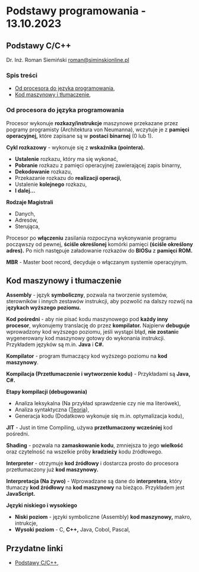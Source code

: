 # Podstawy programowania - 13.10.2023

## Podstawy C/C++

Dr. Inż. Roman Siemiński
[roman@siminskionline.pl](mailto:roman@siminskionline.pl)

### Spis treści
- [Od procesora do języka programowania](#od-procesora-do-języka-programowania),
- [Kod maszynowy i tłumaczenie](#kod-maszynowy-i-tłumaczenie),

### Od procesora do języka programowania

Procesor wykonuje **rozkazy/instrukcje** maszynowe przekazane przez pogramy programisty (Architektura von Neumanna), wczytuje je z **pamięci operacyjnej,** które zapisane są w **postaci binarnej** (0 lub 1).

**Cykl rozkazowy** - wykonuje się z **wskaźnika (pointera).**
- **Ustalenie** rozkazu, który ma się wykonać,
- **Pobranie** rozkazu z pamięci operacyjnej zawierającej zapis binarny,
- **Dekodowanie** rozkazu,
- Przekazanie rozkazu do **realizacji operacji**,
- Ustalenie **kolejnego** rozkazu,
- **I dalej...**

**Rodzaje Magistrali**
- Danych,
- Adresów,
- Sterująca,

Procesor po **włączeniu** zasilania rozpoczyna wykonywanie programu począwszy
od pewnej, **ściśle określonej** komórki pamięci **(ściśle określony adres).**
Po nich następuje załadowanie rozkazów do **BIOSu** z **pamięci ROM.**

**MBR** - Master boot record, decyduje o włączanym systemie operacyjnym.

## Kod maszynowy i tłumaczenie

**Assembly** - język **symboliczny**, pozwala na tworzenie systemów, sterowników i innych zestawów instrukcji, aby pozwolić na dalszy rozwój na j**ęzykach wyższego poziomu.**

**Kod pośredni** - aby nie pisać kodu maszynowego pod **każdy inny procesor**, wykonujemy translację do przez **kompilator.** Najpierw **debuguje** wprowadzony kod wyższego poziomu, jeśli wystąpi błąd, **nie zostani**e wygenerowany kod maszynowy gotowy do wykonania instrukcji. Przykładem języków są m.in. **Java** i **C#.**

**Kompilator** - program tłumaczący kod wyższego poziomu na **kod maszynowy**.

**Kompilacja (Przetłumaczenie i wytworzenie kodu)** - Przykładami są **Java, C#.**

**Etapy kompilacji (debugowania)**
- Analiza leksykalna (Na przykład sprawdzenie czy nie ma literówek),
- Analiza syntaktyczna ([Teoria](http://www.kompilatory.agh.edu.pl/kompilatory/wyklady/WEAIiE-04-Analiza-skladniowa.pdf)),
- Generacja kodu (Dodatkowo wykonuje się m.in. optymalizacja kodu),

**JIT** - Just in time Compiling, używa **przetłumaczony wcześniej** kod pośredni.

**Shading** - pozwala na **zamaskowanie kodu**, zmniejsza to jego **wielkość** oraz czytelność na wszelkie próby **kradzieży** kodu źródłowego.

**Interpreter** - otrzymuje **kod źródłowy** i dostarcza prosto do procesora przetłumaczony już **kod maszynowy.**

**Interpretacja (Na żywo)** - Wprowadzane są dane do **interpretera**, który tłumaczy **kod źródłowy** na **kod maszynowy** na bieżąco. Przykładem jest **JavaScript.**

**Języki niskiego i wysokiego**

- **Niski poziom** - języki symboliczne (Assembly) **kod maszynowy,** makro, intrukcje,
- **Wysoki poziom** - C, **C++,** Java, Cobol, Pascal,

## Przydatne linki

- [Podstawy C/C++](http://programowanie.siminskionline.pl/c-cpp/),